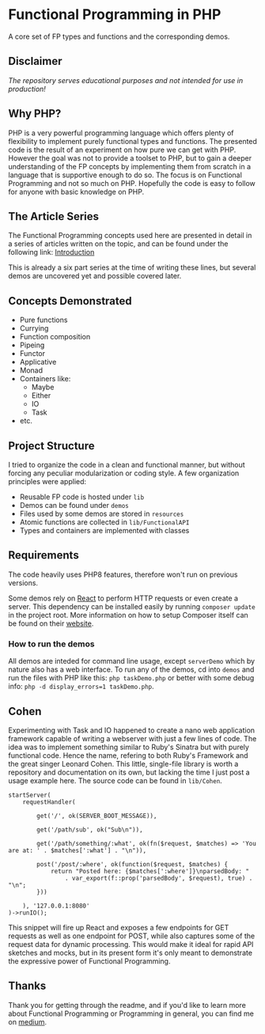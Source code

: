 # Functional Programming in PHP

A core set of FP types and functions and the corresponding demos.

## Disclaimer

_The repository serves educational purposes and not intended for use in production!_

## Why PHP?

PHP is a very powerful programming language which offers plenty of flexibility to implement purely functional types and functions. The presented code is the result of an experiment on how pure we can get with PHP. However the goal was not to provide a toolset to PHP, but to gain a deeper understanding of the FP concepts by implementing them from scratch in a language that is supportive enough to do so. The focus is on Functional Programming and not so much on PHP. Hopefully the code is easy to follow for anyone with basic knowledge on PHP. 

## The Article Series

The Functional Programming concepts used here are presented in detail in a series of articles written on the topic, and can be found under the following link: [Introduction](https://medium.com/p/functional-programming-in-php-an-introduction-80e3f2a46e74)

This is already a six part series at the time of writing these lines, but several demos are uncovered yet and possible covered later.

## Concepts Demonstrated

* Pure functions
* Currying
* Function composition
* Pipeing
* Functor
* Applicative
* Monad
* Containers like:
  * Maybe
  * Either
  * IO
  * Task
* etc.

## Project Structure

I tried to organize the code in a clean and functional manner, but without forcing any peculiar modularization or coding style. A few organization principles were applied:

* Reusable FP code is hosted under `lib`
* Demos can be found under `demos`
* Files used by some demos are stored in `resources`
* Atomic functions are collected in `lib/FunctionalAPI`
* Types and containers are implemented with classes

## Requirements

The code heavily uses PHP8 features, therefore won't run on previous versions.

Some demos rely on [React](https://reactphp.org/) to perform HTTP requests or even create a server. This dependency can be installed easily by running `composer update` in the project root. More information on how to setup Composer itself can be found on their [website](https://getcomposer.org).

### How to run the demos

All demos are inteded for command line usage, except `serverDemo` which by nature also has a web interface. To run any of the demos, cd into `demos` and run the files with PHP like this: `php taskDemo.php` or better with some debug info: `php -d display_errors=1 taskDemo.php`.

## Cohen

Experimenting with Task and IO happened to create a nano web application framework capable of writing a webserver with just a few lines of code.
The idea was to implement something similar to Ruby's Sinatra but with purely functional code. Hence the name, refering to both Ruby's Framework and the great singer Leonard Cohen.
This little, single-file library is worth a repository and documentation on its own, but lacking the time I just post a usage example here. The source code can be found in `lib/Cohen`.

    startServer(
        requestHandler(
        
            get('/', ok(SERVER_BOOT_MESSAGE)),
            
            get('/path/sub', ok("Sub\n")),
            
            get('/path/something/:what', ok(fn($request, $matches) => 'You are at: ' . $matches[':what'] . "\n")),
        
            post('/post/:where', ok(function($request, $matches) {
                return "Posted here: {$matches[':where']}\nparsedBody: "
                    . var_export(f::prop('parsedBody', $request), true) . "\n";
            }))
        
        ), '127.0.0.1:8080'
    )->runIO();

This snippet will fire up React and exposes a few endpoints for GET requests as well as one endpoint for POST, while also captures some of the request data for dynamic processing. This would make it ideal for rapid API sketches and mocks, but in its present form it's only meant to demonstrate the expressive power of Functional Programming.

## Thanks

Thank you for getting through the readme, and if you'd like to learn more about Functional Programming or Programming in general, you can find me on [medium](https://auxiliaire.medium.com/).
